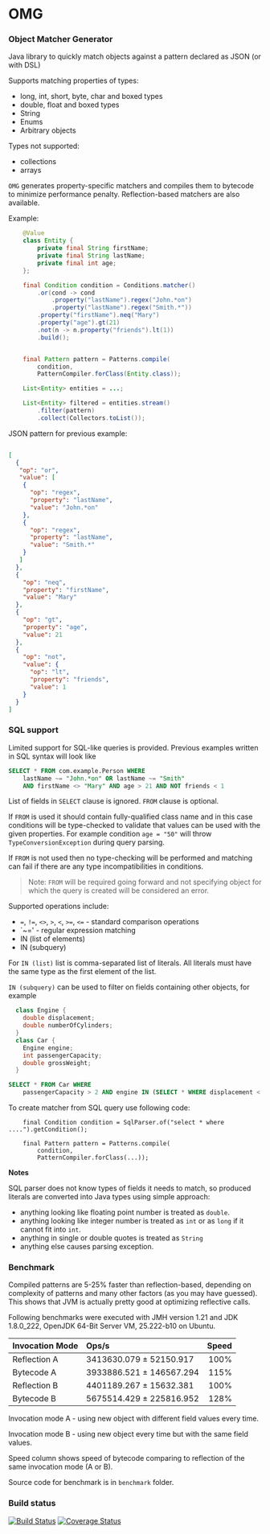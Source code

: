 # OMG

### Object Matcher Generator

Java library to quickly match objects against a pattern declared as JSON (or with DSL)

Supports matching properties of types:

- long, int, short, byte, char and boxed types
- double, float and boxed types
- String
- Enums
- Arbitrary objects 

Types not supported:
- collections
- arrays

`OMG` generates property-specific matchers and compiles them to bytecode to minimize performance penalty. 
Reflection-based matchers are also available.

Example:
```java
    @Value
    class Entity {
        private final String firstName;
        private final String lastName;
        private final int age;
    };

    final Condition condition = Conditions.matcher()
        .or(cond -> cond
            .property("lastName").regex("John.*on")
            .property("lastName").regex("Smith.*"))
        .property("firstName").neq("Mary")
        .property("age").gt(21)
        .not(n -> n.property("friends").lt(1))
        .build();


    final Pattern pattern = Patterns.compile(
        condition, 
        PatternCompiler.forClass(Entity.class));

    List<Entity> entities = ...;

    List<Entity> filtered = entities.stream()
        .filter(pattern)
        .collect(Collectors.toList());

```

JSON pattern for previous example:

```json

[
  {
   "op": "or",
   "value": [
    {
      "op": "regex",
      "property": "lastName",
      "value": "John.*on"
    },
    {
      "op": "regex",
      "property": "lastName",
      "value": "Smith.*"
    }
   ]
  },
  {
    "op": "neq",
    "property": "firstName",
    "value": "Mary"
  },
  {
    "op": "gt",
    "property": "age",
    "value": 21
  },
  {
    "op": "not",
    "value": {
      "op": "lt",
      "property": "friends",
      "value": 1
    }
  }
]  

```

### SQL support

Limited support for SQL-like queries is provided.
Previous examples written in SQL syntax will look like

```sql
SELECT * FROM com.example.Person WHERE 
    lastName ~= "John.*on" OR lastName ~= "Smith" 
    AND firstName <> "Mary" AND age > 21 AND NOT friends < 1
```

List of fields in `SELECT` clause is ignored. `FROM` clause is optional. 

If `FROM` is used it should contain fully-qualified class name and in this case conditions will be
type-checked to validate that values can be used with the given properties. For example condition `age = "50"` 
will throw `TypeConversionException` during query parsing.

If `FROM` is not used then no type-checking will be performed and matching can fail if there are any
type incompatibilities in conditions.

> Note: `FROM` will be required going forward and not specifying object for which the query is created will be 
> considered an error.
 
Supported operations include:

- `=`, `!=`, `<>`, `>`, `<`, `>=`, `<=` - standard comparison operations
- `~=' - regular expression matching
- IN (list of elements)
- IN (subquery)

For `IN (list)` list is comma-separated list of literals. All literals must have the same type as the first element of the list.

`IN (subquery)` can be used to filter on fields containing other objects, for example
```java
  class Engine {
    double displacement;
    double numberOfCylinders;
  } 
  class Car {
    Engine engine;
    int passengerCapacity;
    double grossWeight;
  }   
```
```sql
SELECT * FROM Car WHERE 
    passengerCapacity > 2 AND engine IN (SELECT * WHERE displacement < 3.2)
```

To create matcher from SQL query use following code:
```
    final Condition condition = SqlParser.of("select * where ....").getCondition();

    final Pattern pattern = Patterns.compile(
        condition, 
        PatternCompiler.forClass(...));
```

**Notes**

SQL parser does not know types of fields it needs to match, so produced literals are converted into Java types using 
simple approach:

 - anything looking like floating point number is treated as `double`.
 - anything looking like integer number is treated as `int` or as `long`  if it cannot fit into `int`.
 - anything in single or double quotes is treated as `String`
 - anything else causes parsing exception. 

### Benchmark

Compiled patterns are 5-25% faster than reflection-based, depending on complexity of patterns and many other factors (as you may have guessed). This shows that JVM is actually pretty good at optimizing reflective calls.

Following benchmarks were executed with JMH version 1.21 and JDK 1.8.0_222, OpenJDK 64-Bit Server VM, 25.222-b10 on Ubuntu.

| Invocation Mode  | Ops/s                    | Speed |
|:-----------------|:-------------------------|------:|
| Reflection A     | 3413630.079 ±  52150.917 | 100%  |
| Bytecode A       | 3933886.521 ± 146567.294 | 115%  |
| Reflection B     | 4401189.267 ±  15632.381 | 100%  |
| Bytecode B       | 5675514.429 ± 225816.952 | 128%  |


Invocation mode A - using new object with different field values every time.

Invocation mode B - using new object every time but with the same field values.

Speed column shows speed of bytecode comparing to reflection of the same invocation mode (A or B).

Source code for benchmark is in `benchmark` folder.

### Build status

[![Build Status](https://travis-ci.org/uaraven/omg.svg?branch=master)](https://travis-ci.org/uaraven/omg) [![Coverage Status](https://coveralls.io/repos/github/uaraven/omg/badge.svg?branch=master)](https://coveralls.io/github/uaraven/omg?branch=master)
